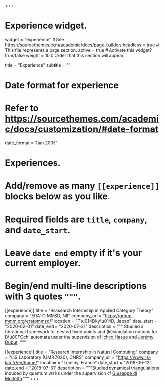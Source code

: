 +++
# Experience widget.
widget = "experience"  # See https://sourcethemes.com/academic/docs/page-builder/
headless = true  # This file represents a page section.
active = true  # Activate this widget? true/false
weight = 10  # Order that this section will appear.

title = "Experience"
subtitle = ""

# Date format for experience
#   Refer to https://sourcethemes.com/academic/docs/customization/#date-format
date_format = "Jan 2006"

# Experiences.
#   Add/remove as many `[[experience]]` blocks below as you like.
#   Required fields are `title`, `company`, and `date_start`.
#   Leave `date_end` empty if it's your current employer.
#   Begin/end multi-line descriptions with 3 quotes `"""`.
[[experience]]
  title = "Reasearch Internship in Applied Category Theory"
  company = "ERATO MMSD, NII"
  company_url = "https://group-mmm.org/eratommsd/"
  location = "T\u014Dky\u014D, Japan"
  date_start = "2020-02-01"
  date_end = "2020-07-31"
  description = """
  Studied a fibrational framework for nested fixed points and (bi)simulation 
  notions for B\u00FCchi automata under the supervision of [Ichiro Hasuo](https://group-mmm.org/~ichiro/) and [Jérémy Dubut](https://group-mmm.org/~dubut/).
  """

[[experience]]
  title = "Research Internship in Natural Computing"
  company = "LiS Laboratory (UMR 7020), CNRS"
  company_url = "https://www.lis-lab.fr/en/home/"
  location = "Luminy, France"
  date_start = "2018-06-12"
  date_end = "2018-07-31"
  description = """Studied dynamical triangulations induced by quantum walks under the supervision of [Giuseppe di Molfetta](https://www.giuseppe-dimolfetta.com/)."""
+++
